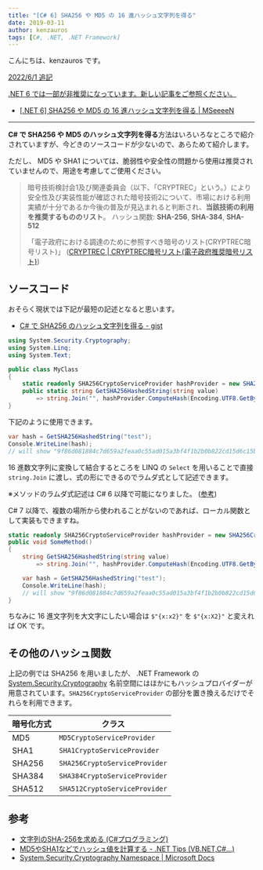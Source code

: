 ```yaml
---
title: "[C# 6] SHA256 や MD5 の 16 進ハッシュ文字列を得る"
date: 2019-03-11
author: kenzauros
tags: [C#, .NET, .NET Framework]
---
```


こんにちは、kenzauros です。

<ins>
2022/6/1 追記

.NET 6 では一部が非推奨になっています。新しい記事をご参照ください。

- [\[.NET 6\] SHA256 や MD5 の 16 進ハッシュ文字列を得る | MSeeeeN](https://mseeeen.msen.jp/compute-hash-with-dotnet6/)
</ins>

- - -

**C# で SHA256 や MD5 のハッシュ文字列を得る**方法はいろいろなところで紹介されていますが、今どきのソースコードが少ないので、あらためて紹介します。

ただし、 MD5 や SHA1 については、脆弱性や安全性の問題から使用は推奨されていませんので、用途を考慮してご使用ください。

> 暗号技術検討会1及び関連委員会（以下、「CRYPTREC」という。）により安全性及び実装性能が確認された暗号技術2について、市場における利用実績が十分であるか今後の普及が見込まれると判断され、**当該技術の利用を推奨するもののリスト**。
> ハッシュ関数: **SHA-256**, **SHA-384**, **SHA-512**
>
> 「電子政府における調達のために参照すべき暗号のリスト(CRYPTREC暗号リスト)」 ([CRYPTREC | CRYPTREC暗号リスト(電子政府推奨暗号リスト)](https://www.cryptrec.go.jp/list.html))

## ソースコード

おそらく現状では下記が最短の記述となると思います。

- [C# で SHA256 のハッシュ文字列を得る - gist](https://gist.github.com/kenzauros/09377008ff036a730d0c7de7e6ecdb89)

```cs:title=GetSHA256HashedString.cs
using System.Security.Cryptography;
using System.Linq;
using System.Text;

public class MyClass
{
    static readonly SHA256CryptoServiceProvider hashProvider = new SHA256CryptoServiceProvider();
    public static string GetSHA256HashedString(string value)
        => string.Join("", hashProvider.ComputeHash(Encoding.UTF8.GetBytes(value)).Select(x => $"{x:x2}"));
}
```

下記のように使用できます。

```cs
var hash = GetSHA256HashedString("test");
Console.WriteLine(hash);
// will show "9f86d081884c7d659a2feaa0c55ad015a3bf4f1b2b0b822cd15d6c15b0f00a08"
```

16 進数文字列に変換して結合するところを LINQ の `Select` を用いることで直接 `string.Join` に渡し、式の形にできるのでラムダ式として記述できます。

※メソッドのラムダ式記述は C# 6 以降で可能になりました。 ([参考](https://www.atmarkit.co.jp/ait/articles/1606/01/news051.html))

C# 7 以降で、複数の場所から使われることがないのであれば、ローカル関数として実装もできますね。

```cs
static readonly SHA256CryptoServiceProvider hashProvider = new SHA256CryptoServiceProvider();
public void SomeMethod()
{
    string GetSHA256HashedString(string value)
        => string.Join("", hashProvider.ComputeHash(Encoding.UTF8.GetBytes(value)).Select(x => $"{x:x2}"));

    var hash = GetSHA256HashedString("test");
    Console.WriteLine(hash);
    // will show "9f86d081884c7d659a2feaa0c55ad015a3bf4f1b2b0b822cd15d6c15b0f00a08"
}
```

ちなみに 16 進文字列を大文字にしたい場合は `$"{x:x2}"` を `$"{x:X2}"` と変えれば OK です。

## その他のハッシュ関数

上記の例では SHA256 を用いましたが、 .NET Framework の [System.Security.Cryptography](https://docs.microsoft.com/ja-jp/dotnet/api/system.security.cryptography?view=netframework-4.7.2) 名前空間にはほかにもハッシュプロバイダーが用意されています。`SHA256CryptoServiceProvider` の部分を置き換えるだけでそれらを利用できます。


暗号化方式 | クラス
--- | ---
MD5 | `MD5CryptoServiceProvider`
SHA1 | `SHA1CryptoServiceProvider`
SHA256 | `SHA256CryptoServiceProvider`
SHA384 | `SHA384CryptoServiceProvider`
SHA512 | `SHA512CryptoServiceProvider`

## 参考

- [文字列のSHA-256を求める (C#プログラミング)](https://www.ipentec.com/document/csharp-get-sha256-string)
- [MD5やSHA1などでハッシュ値を計算する - .NET Tips (VB.NET,C#...)](https://dobon.net/vb/dotnet/string/md5.html)
- [System.Security.Cryptography Namespace | Microsoft Docs](https://docs.microsoft.com/ja-jp/dotnet/api/system.security.cryptography?view=netframework-4.7.2)
